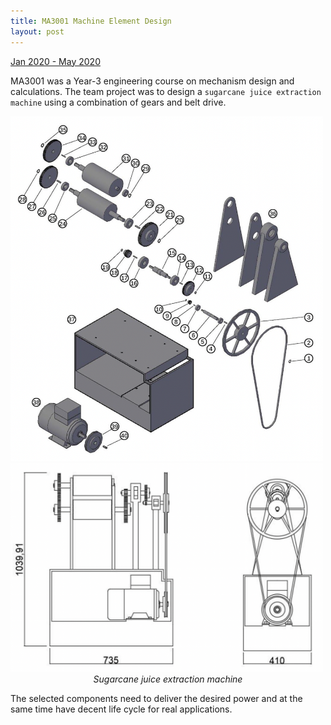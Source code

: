 ```yaml
---
title: MA3001 Machine Element Design
layout: post
---
```

<div style="text-align: left"><u>Jan 2020 - May 2020</u></div>

MA3001 was a Year-3 engineering course on mechanism design and calculations. The team project was to design a `sugarcane juice extraction machine` using a combination of gears and belt drive.

<img src="/assets/images/3001_CAD.png" width="500"/>
<img src="/assets/images/3001_view.png" width="500"/>
<div style="text-align: center"><em>Sugarcane juice extraction machine</em></div>

The selected components need to deliver the desired power and at the same time have decent life cycle for real applications.